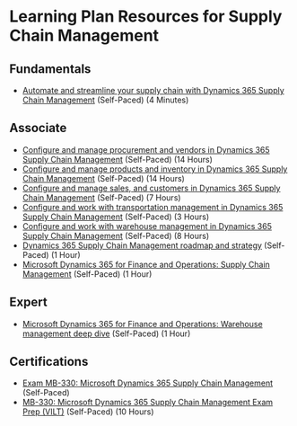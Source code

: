 # Learning Plan Resources for Supply Chain Management

## Fundamentals

* [Automate and streamline your supply chain with Dynamics 365 Supply Chain Management](https://www.youtube.com/watch?v=i9HpWkKZtuk) (Self-Paced) (4 Minutes)

## Associate

* [Configure and manage procurement and vendors in Dynamics 365 Supply Chain Management](https://docs.microsoft.com/en-us/learn/paths/configure-manage-procurement-vendors-dyn365-supply-chain-mgmt/) (Self-Paced) (14 Hours)
* [Configure and manage products and inventory in Dynamics 365 Supply Chain Management](https://docs.microsoft.com/en-us/learn/paths/configure-manage-products-inventory-dyn365-supply-chain-mgmt/) (Self-Paced) (14 Hours)
* [Configure and manage sales, and customers in Dynamics 365 Supply Chain Management](https://docs.microsoft.com/en-us/learn/paths/configure-manage-sales-customers-dyn365-supply-chain-mgmt/) (Self-Paced) (7 Hours)
* [Configure and work with transportation management in Dynamics 365 Supply Chain Management](https://docs.microsoft.com/en-us/learn/paths/configure-work-transportation-mgmt-dyn365-supply-chain-mgmt/) (Self-Paced) (3 Hours)
* [Configure and work with warehouse management in Dynamics 365 Supply Chain Management](https://docs.microsoft.com/en-us/learn/paths/configure-work-warehouse-management-dyn365-supply-chain-mgmt/) (Self-Paced) (8 Hours)
* [Dynamics 365 Supply Chain Management roadmap and strategy](https://www.youtube.com/watch?v=sTHIkGxiAvM) (Self-Paced) (1 Hour)
* [Microsoft Dynamics 365 for Finance and Operations: Supply Chain Management](https://www.youtube.com/watch?v=zbbSUpZaz0k) (Self-Paced) (1 Hour)

## Expert

* [Microsoft Dynamics 365 for Finance and Operations: Warehouse management deep dive](https://www.youtube.com/watch?v=-FIkrEV7OaU) (Self-Paced) (1 Hour)

## Certifications

* [Exam MB-330: Microsoft Dynamics 365 Supply Chain Management](https://docs.microsoft.com/en-us/learn/certifications/exams/mb-330) (Self-Paced)
* [MB-330: Microsoft Dynamics 365 Supply Chain Management Exam Prep (VILT)](https://partner.microsoft.com/en-us/training/assets/collection/mb-330-microsoft-dynamics-365-supply-chain-management#/) (Self-Paced) (10 Hours)
